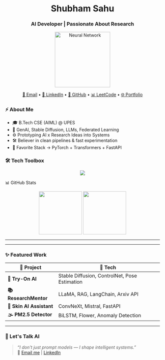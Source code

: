 <h1 align="center"> Shubham Sahu</h1>
<h3 align="center">AI Developer | Passionate About Research</h3>

<div align="center">
  <img src="https://cdn.dribbble.com/users/106537/screenshots/5815805/neural-network-animation.gif" alt="Neural Network" width="180"/>
</div>

<p align="center">
  <a href="mailto:shubhamsahu.upes@gmail.com">📧 Email</a> •
  <a href="https://linkedin.com/in/shubham-sahu-892751262">💼 LinkedIn</a> •
  <a href="https://github.com/shubhamupes">🐙 GitHub</a> •
  <a href="https://leetcode.com/shubhamupes/">📊 LeetCode</a> •
  <a href="https://shubhamupes.github.io/shubhamsahu.github.io/">🌐 Portfolio</a>
</p>

### ⚡ About Me
- 🎓 B.Tech CSE (AIML) @ UPES
- 🧠 GenAI, Stable Diffusion, LLMs, Federated Learning
- ⚙️ Prototyping AI x Research Ideas into Systems
- 🛠️ Believer in clean pipelines & fast experimentation
- 🧪 Favorite Stack → PyTorch + Transformers + FastAPI

### 🛠 Tech Toolbox
<div align="center">
  <img src="https://skillicons.dev/icons?i=python,tensorflow,pytorch,fastapi,git,opencv,docker,github,linux" />
</div>

📊 GitHub Stats

<div align="center">
  <img src="https://github-readme-stats.vercel.app/api?username=shubhamupes&show_icons=true&theme=tokyonight" height="140"/>
  <img src="https://github-readme-streak-stats.herokuapp.com?user=shubhamupes&theme=tokyonight" height="140"/>
</div>

---
---
### ✨ Featured Work

| 📌 Project         | 🔧 Tech                            |
|--------------------|----------------------------------|
| **👕 Try-On AI**     | Stable Diffusion, ControlNet, Pose Estimation |
| **📚 ResearchMentor**| LLaMA, RAG, LangChain, Arxiv API |
| **🧴 Skin AI Assistant** | ConvNeXt, Mistral, FastAPI      |
| **🌫 PM2.5 Detector**| BiLSTM, Flower, Anomaly Detection |

---
### 💬 Let's Talk AI

> *“I don't just prompt models — I shape intelligent systems.”*  
📩 [Email me](mailto:shubhamsahu.upes@gmail.com) | [LinkedIn](https://linkedin.com/in/shubham-sahu-892751262)
